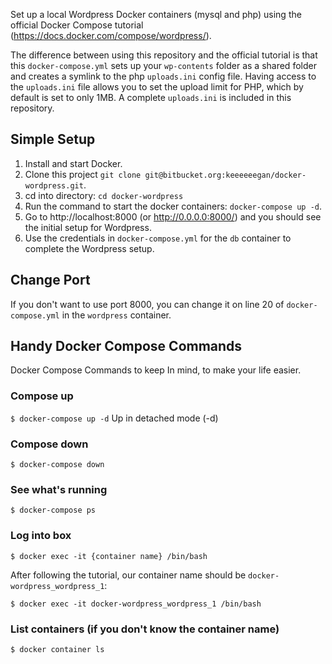 Set up a local Wordpress Docker containers (mysql and php) using the official Docker Compose tutorial (https://docs.docker.com/compose/wordpress/).

The difference between using this repository and the official tutorial is that this `docker-compose.yml` sets up your `wp-contents` folder as a shared folder and creates a symlink to the php `uploads.ini` config file. Having access to the `uploads.ini` file allows you to set the upload limit for PHP, which by default is set to only 1MB. A complete `uploads.ini` is included in this repository.

## Simple Setup

1. Install and start Docker.
2. Clone this project `git clone git@bitbucket.org:keeeeeegan/docker-wordpress.git`.
3. cd into directory: `cd docker-wordpress`
4. Run the command to start the docker containers: `docker-compose up -d`.
5. Go to http://localhost:8000 (or http://0.0.0.0:8000/) and you should see the initial setup for Wordpress.
6. Use the credentials in `docker-compose.yml` for the `db` container to complete the Wordpress setup.

## Change Port

If you don't want to use port 8000, you can change it on line 20 of `docker-compose.yml` in the `wordpress` container.

## Handy Docker Compose Commands

Docker Compose Commands to keep In mind, to make your life easier.

### Compose up
`$ docker-compose up -d`
Up in detached mode (-d)

### Compose down
`$ docker-compose down`

### See what's running
`$ docker-compose ps`

### Log into box
`$ docker exec -it {container name} /bin/bash`

After following the tutorial, our container name should be `docker-wordpress_wordpress_1`:

`$ docker exec -it docker-wordpress_wordpress_1 /bin/bash`

### List containers (if you don't know the container name)
`$ docker container ls`
